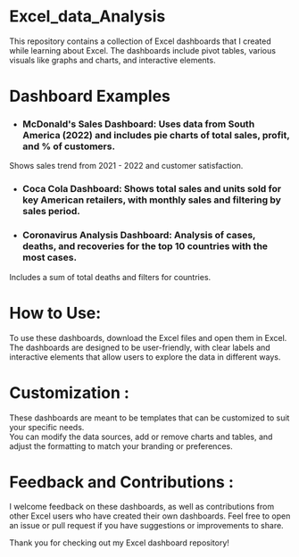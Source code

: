 # Excel_data_Analysis
This repository contains a collection of Excel dashboards that I created while learning about Excel.
The dashboards include pivot tables, various visuals like graphs and charts, and interactive elements.

# Dashboard Examples
* ### McDonald's Sales Dashboard: Uses data from South America (2022) and includes pie charts of total sales, profit, and % of customers.
Shows sales trend from 2021 - 2022 and customer satisfaction.
* ### Coca Cola Dashboard: Shows total sales and units sold for key American retailers, with monthly sales and filtering by sales period.
* ### Coronavirus Analysis Dashboard: Analysis of cases, deaths, and recoveries for the top 10 countries with the most cases. 
Includes a sum of total deaths and filters for countries.

# How to Use: 
To use these dashboards, download the Excel files and open them in Excel.
The dashboards are designed to be user-friendly, with clear labels and interactive elements that allow users to explore the data in different ways.

# Customization :
These dashboards are meant to be templates that can be customized to suit your specific needs.\
You can modify the data sources, add or remove charts and tables, and adjust the formatting to match your branding or preferences.

# Feedback and Contributions :
I welcome feedback on these dashboards, as well as contributions from other Excel users who have created their own dashboards. Feel free to open an issue or pull request if you have suggestions or improvements to share.

Thank you for checking out my Excel dashboard repository!
